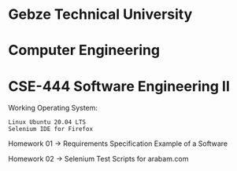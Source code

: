 # Gebze Technical University
# Computer Engineering
# CSE-444 Software Engineering II


Working Operating System:

    Linux Ubuntu 20.04 LTS
    Selenium IDE for Firefox

Homework 01 -> Requirements Specification Example of a Software

Homework 02 -> Selenium Test Scripts for arabam.com
